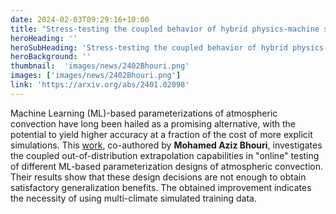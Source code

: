 ```yaml
---
date: 2024-02-03T09:29:16+10:00
title: "Stress-testing the coupled behavior of hybrid physics-machine simulations by Bhouri"
heroHeading: ''
heroSubHeading: 'Stress-testing the coupled behavior of hybrid physics-machine learning climate simulations on an unseen, warmer climate'
heroBackground: ''
thumbnail:  'images/news/2402Bhouri.png'
images: ['images/news/2402Bhouri.png']
link: 'https://arxiv.org/abs/2401.02098'
---
```


Machine Learning (ML)-based parameterizations of atmospheric convection have long been hailed as a promising alternative, with the potential to yield higher accuracy at a fraction of the cost of more explicit simulations. This [work](https://arxiv.org/abs/2401.02098), co-authored by **Mohamed Aziz Bhouri**, investigates the coupled out-of-distribution extrapolation capabilities in "online" testing of different ML-based parameterization designs of atmospheric convection. Their results show that these design decisions are not enough to obtain satisfactory generalization benefits. The obtained improvement indicates the necessity of using multi-climate simulated training data.
